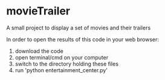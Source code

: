 # movieTrailer
A small project to display a set of movies and their trailers

In order to open the results of this code in your web browser:

1. download the code
2. open terminal/cmd on your computer
3. switch to the directory holding these files
4. run 'python entertainment_center.py'
